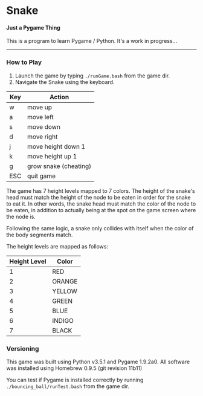 # Snake
#### Just a Pygame Thing

This is a program to learn Pygame / Python. It's a work in progress... 

---

### How to Play
1. Launch the game by typing `./runGame.bash` from the game dir. 
2. Navigate the Snake using the keyboard. 

  | Key         | Action                |
  | ----------- | --------------------- |
  | w           | move up               |
  | a           | move left             |
  | s           | move down             |
  | d           | move right            |
  | j           | move height down 1    |
  | k           | move height up 1      |
  | g           | grow snake (cheating) |
  | ESC         | quit game             |

The game has 7 height levels mapped to 7 colors. The height of the snake's head 
must match the height of the node to be eaten in order for the snake to eat it. 
In other words, the snake head must match the color of the node to be eaten, in
addition to actually being at the spot on the game screen where the node is. 

Following the same logic, a snake only collides with itself when the color of the
body segments match. 

The height levels are mapped as follows:

| Height Level | Color   |
| ------------ | ------- |
| 1            | RED     |
| 2            | ORANGE  |
| 3            | YELLOW  |
| 4            | GREEN   |
| 5            | BLUE    |
| 6            | INDIGO  |
| 7            | BLACK   |

### Versioning
This game was built using Python v3.5.1 and Pygame 1.9.2a0.
All software was installed using Homebrew 0.9.5 (git revision 11b11)

You can test if Pygame is installed correctly by running `./bouncing_ball/runTest.bash` from the game dir.


